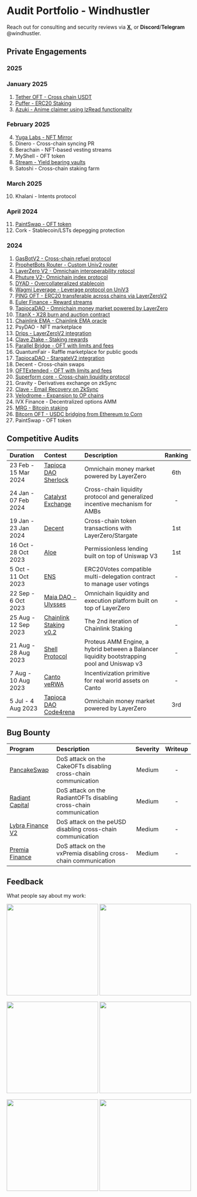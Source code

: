 # Audit Portfolio - Windhustler

Reach out for consulting and security reviews via [**X**](https://twitter.com/windhustler), or **Discord**/**Telegram** @windhustler.

## Private Engagements

### 2025

### January 2025
1. [Tether OFT - Cross chain USDT](./team/Tether-OFT-Security-Review.pdf)
2. [Puffer - ERC20 Staking](./team/Puffer-Staking-Security-Review.pdf)
3. [Azuki - Anime claimer using lzRead functionality](./team/Anime-Claimer-Security-Review.pdf)

### February 2025
4. [Yuga Labs - NFT Mirror](./team/2025-02-05-YugaLabs-NFT-Shadows.pdf)
5. Dinero - Cross-chain syncing PR
6. Berachain - NFT-based vesting streams
7. MyShell - OFT token
8. [Stream - Yield bearing vaults](./team/Stream-Zenith-Security-Review.pdf)
9. Satoshi - Cross-chain staking farm

### March 2025
10. Khalani - Intents protocol

### April 2024
11. [PaintSwap - OFT token](./team/Paintswap-Security-Review.pdf)
12. Cork - Stablecoin/LSTs depegging protection

### 2024

1. [GasBotV2 - Cross-chain refuel protocol](./solo/GasbotV2-Security-Review.md)
2. [ProphetBots Router - Custom Univ2 router](./solo/Prophet-Router-Security-Review.md)
3. [LayerZero V2 - Omnichain interoperability rotocol](./solo/LayerZero-V2-Security-Review.pdf)
4. [Phuture V2- Omnichain index protocol](./team/Phuture-V2-Security-Review.pdf)
5. [DYAD - Overcollateralized stablecoin](./team/DYAD-Security-Review.pdf)
6. [Wagmi Leverage - Leverage protocol on UniV3](./team/Wagmi-Security-Review.pdf)
7. [PING OFT - ERC20 transferable across chains via LayerZeroV2](./solo/PING-Security-Review.pdf)
8. [Euler Finance - Reward streams](./team/Euler-Finance-Security-Review.pdf)
9. [TapiocaDAO - Omnichain money market powered by LayerZero](./solo/TapiocaDAO-Security-Review.pdf)
10. [TitanX - X28 burn and auction contract](./team/X28-Hunter-Security-Review.pdf)
11. [Chainlink EMA - Chainlink EMA oracle](./team/Bailsec-defi.money-ChainlinkEMA.pdf)
12. PsyDAO - NFT marketplace
13. [Drips - LayerZeroV2 integration](./team/Drips-Security-Review.pdf)
14. [Clave Ztake - Staking rewards](./team/Clave-Ztake-Security-Review.pdf)
15. [Parallel Bridge - OFT with limits and fees](./team/Bailsec-ParallelBridge-BridgeableToken-Security-Review.pdf)
16. QuantumFair - Raffle marketplace for public goods
17. [TapiocaDAO - StargateV2 integration](./solo/TapiocaDAO-StargateV2-Security-Review.pdf)
18. Decent - Cross-chain swaps
19. [OFTExtended - OFT with limits and fees](./solo/OFTExtended-Security-Review.pdf)
20. [Superform core - Cross-chain liquidity protocol](./team/Superform-core-Security-Review.pdf)
21. Gravity - Derivatives exchange on zkSync
22. [Clave - Email Recovery on ZkSync](./team/Clave-EmailRecovery-Security-Review.pdf)
23. [Velodrome - Expansion to OP chains](./team/Velodrome-Security-Review.pdf) 
24. IVX Finance - Decentralized options AMM
25. [MRG - Bitcoin staking](./team/Mrg-Cantina-Security-Review.pdf)
26. [Bitcorn OFT - USDC bridging from Ethereum to Corn](./solo/Bitcorn-OFT-Security-Review.pdf)
27. PaintSwap - OFT token

## Competitive Audits

| Duration             | Contest                                                                       | Description                                                                                 | Ranking |
|:---------------------|:------------------------------------------------------------------------------|:--------------------------------------------------------------------------------------------|:-------:|
| 23 Feb - 15 Mar 2024 | [Tapioca DAO Sherlock](./reports/Tapioca-DAO-Sherlock-Security-Review.md)     | Omnichain money market powered by LayerZero                                                 |   6th   |
| 24 Jan - 07 Feb 2024 | [Catalyst Exchange](./reports/Catalyst-Exchange-Security-Review.md)           | Cross-chain liquidity protocol and generalized incentive mechanism for AMBs                 |    -    |
| 19 Jan - 23 Jan 2024 | [Decent](./reports/Decent-Security-Review.md)                                 | Cross-chain token transactions with LayerZero/Stargate                                      |   1st   |
| 16 Oct - 28 Oct 2023 | [Aloe](./reports/Aloe-Security-Review.md)                                     | Permissionless lending built on top of Uniswap V3                                           |   1st   |
| 5 Oct - 11 Oct 2023  | [ENS](./reports/ENS-Security-Review.md)                                       | ERC20Votes compatible multi-delegation contract to manage user votings                      |    -    |
| 22 Sep - 6 Oct 2023  | [Maia DAO - Ulysses](./reports/Maia-DAO-Ulysses-Security-Review.md)           | Omnichain liquidity and execution platform built on top of LayerZero                        |    -    |
| 25 Aug - 12 Sep 2023 | [Chainlink Staking v0.2](./reports/Chainlink-Staking-v0.2-Security-Review.md) | The 2nd iteration of Chainlink Staking                                                      |    -    |
| 21 Aug - 28 Aug 2023 | [Shell Protocol](./reports/Shell-Protocol-Proteus-Security-Review.md)         | Proteus AMM Engine, a hybrid between a Balancer liquidity bootstrapping pool and Uniswap v3 |    -    |
| 7 Aug - 10 Aug 2023  | [Canto veRWA](./reports/Canto-veRWA-Security-Review.md)                       | Incentivization primitive for real world assets on Canto                                    |    -    |
| 5 Jul - 4 Aug 2023   | [Tapioca DAO Code4rena](./reports/Tapioca-DAO-C4-Security-Review.md)          | Omnichain money market powered by LayerZero                                                 |   3rd   |

## Bug Bounty

| Program                                                                                                              | Description                                                       | Severity  | Writeup  |
|:---------------------------------------------------------------------------------------------------------------------|:------------------------------------------------------------------|:---------:|:--------:|
| [PancakeSwap](https://immunefi.com/bounty/pancakeswap/)                                                              | DoS attack on the CakeOFTs disabling cross-chain communication    |  Medium   |    -     |
| [Radiant Capital](https://immunefi.com/bounty/radiant/)                                                              | DoS attack on the RadiantOFTs disabling cross-chain communication |  Medium   |    -     |
| [Lybra Finance V2](https://immunefi.com/bounty/lybrafinance/)                                                        | DoS attack on the peUSD disabling cross-chain communication       |  Medium   |    -     |
| [Premia Finance](https://app.hats.finance/bug-bounties/premia-bug-bounty-0xdaf2a62e238001cbc595628e46984734990e2c4d) | DoS attack on the vxPremia disabling cross-chain communication    |  Medium   |    -     |

## Feedback

What people say about my work:

<p align="center">
  <img src="./assets/gogo.png" width="250"/>
  <img src="./assets/flint-reference.png" width="250"/>
</p>

<p align="center">
  <img src="./assets/layer-zero.png" width="250"/>
  <img src="./assets/donation-bug-report.png" width="250"/>
</p>

<p align="center">
  <img src="./assets/django.png" width="250"/>
  <img src="./assets/whitehat_bandit.png" width="250"/>
</p>

